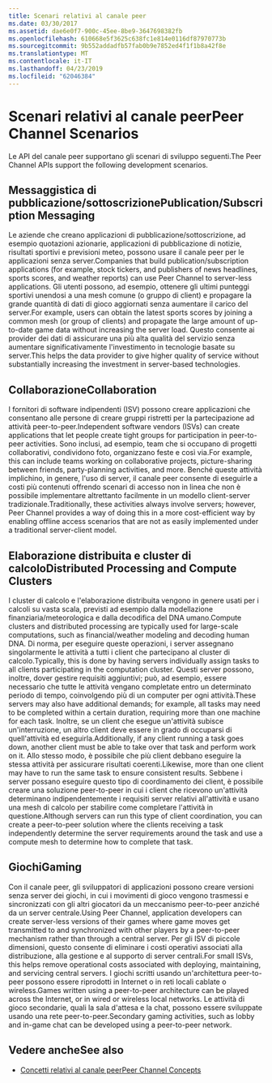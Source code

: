 ```yaml
---
title: Scenari relativi al canale peer
ms.date: 03/30/2017
ms.assetid: dae6e0f7-900c-45ee-8be9-3647698382fb
ms.openlocfilehash: 610668e5f3625c638fc1e814e0116df87970773b
ms.sourcegitcommit: 9b552addadfb57fab0b9e7852ed4f1f1b8a42f8e
ms.translationtype: MT
ms.contentlocale: it-IT
ms.lasthandoff: 04/23/2019
ms.locfileid: "62046384"
---
```

# <a name="peer-channel-scenarios"></a><span data-ttu-id="2c4bc-102">Scenari relativi al canale peer</span><span class="sxs-lookup"><span data-stu-id="2c4bc-102">Peer Channel Scenarios</span></span>
<span data-ttu-id="2c4bc-103">Le API del canale peer supportano gli scenari di sviluppo seguenti.</span><span class="sxs-lookup"><span data-stu-id="2c4bc-103">The Peer Channel APIs support the following development scenarios.</span></span>  
  
## <a name="publicationsubscription-messaging"></a><span data-ttu-id="2c4bc-104">Messaggistica di pubblicazione/sottoscrizione</span><span class="sxs-lookup"><span data-stu-id="2c4bc-104">Publication/Subscription Messaging</span></span>  
 <span data-ttu-id="2c4bc-105">Le aziende che creano applicazioni di pubblicazione/sottoscrizione, ad esempio quotazioni azionarie, applicazioni di pubblicazione di notizie, risultati sportivi e previsioni meteo, possono usare il canale peer per le applicazioni senza server.</span><span class="sxs-lookup"><span data-stu-id="2c4bc-105">Companies that build publication/subscription applications (for example, stock tickers, and publishers of news headlines, sports scores, and weather reports) can use Peer Channel to server-less applications.</span></span> <span data-ttu-id="2c4bc-106">Gli utenti possono, ad esempio, ottenere gli ultimi punteggi sportivi unendosi a una mesh comune (o gruppo di client) e propagare la grande quantità di dati di gioco aggiornati senza aumentare il carico del server.</span><span class="sxs-lookup"><span data-stu-id="2c4bc-106">For example, users can obtain the latest sports scores by joining a common mesh (or group of clients) and propagate the large amount of up-to-date game data without increasing the server load.</span></span> <span data-ttu-id="2c4bc-107">Questo consente ai provider dei dati di assicurare una più alta qualità del servizio senza aumentare significativamente l'investimento in tecnologie basate su server.</span><span class="sxs-lookup"><span data-stu-id="2c4bc-107">This helps the data provider to give higher quality of service without substantially increasing the investment in server-based technologies.</span></span>  
  
## <a name="collaboration"></a><span data-ttu-id="2c4bc-108">Collaborazione</span><span class="sxs-lookup"><span data-stu-id="2c4bc-108">Collaboration</span></span>  
 <span data-ttu-id="2c4bc-109">I fornitori di software indipendenti (ISV) possono creare applicazioni che consentano alle persone di creare gruppi ristretti per la partecipazione ad attività peer-to-peer.</span><span class="sxs-lookup"><span data-stu-id="2c4bc-109">Independent software vendors (ISVs) can create applications that let people create tight groups for participation in peer-to-peer activities.</span></span> <span data-ttu-id="2c4bc-110">Sono inclusi, ad esempio, team che si occupano di progetti collaborativi, condividono foto, organizzano feste e così via.</span><span class="sxs-lookup"><span data-stu-id="2c4bc-110">For example, this can include teams working on collaborative projects, picture-sharing between friends, party-planning activities, and more.</span></span> <span data-ttu-id="2c4bc-111">Benché queste attività implichino, in genere, l'uso di server, il canale peer consente di eseguirle a costi più contenuti offrendo scenari di accesso non in linea che non è possibile implementare altrettanto facilmente in un modello client-server tradizionale.</span><span class="sxs-lookup"><span data-stu-id="2c4bc-111">Traditionally, these activities always involve servers; however, Peer Channel provides a way of doing this in a more cost-efficient way by enabling offline access scenarios that are not as easily implemented under a traditional server-client model.</span></span>  
  
## <a name="distributed-processing-and-compute-clusters"></a><span data-ttu-id="2c4bc-112">Elaborazione distribuita e cluster di calcolo</span><span class="sxs-lookup"><span data-stu-id="2c4bc-112">Distributed Processing and Compute Clusters</span></span>  
 <span data-ttu-id="2c4bc-113">I cluster di calcolo e l'elaborazione distribuita vengono in genere usati per i calcoli su vasta scala, previsti ad esempio dalla modellazione finanziaria/meteorologica e dalla decodifica del DNA umano.</span><span class="sxs-lookup"><span data-stu-id="2c4bc-113">Compute clusters and distributed processing are typically used for large-scale computations, such as financial/weather modeling and decoding human DNA.</span></span> <span data-ttu-id="2c4bc-114">Di norma, per eseguire queste operazioni, i server assegnano singolarmente le attività a tutti i client che partecipano al cluster di calcolo.</span><span class="sxs-lookup"><span data-stu-id="2c4bc-114">Typically, this is done by having servers individually assign tasks to all clients participating in the computation cluster.</span></span> <span data-ttu-id="2c4bc-115">Questi server possono, inoltre, dover gestire requisiti aggiuntivi; può, ad esempio, essere necessario che tutte le attività vengano completate entro un determinato periodo di tempo, coinvolgendo più di un computer per ogni attività.</span><span class="sxs-lookup"><span data-stu-id="2c4bc-115">These servers may also have additional demands; for example, all tasks may need to be completed within a certain duration, requiring more than one machine for each task.</span></span> <span data-ttu-id="2c4bc-116">Inoltre, se un client che esegue un'attività subisce un'interruzione, un altro client deve essere in grado di occuparsi di quell'attività ed eseguirla.</span><span class="sxs-lookup"><span data-stu-id="2c4bc-116">Additionally, if any client running a task goes down, another client must be able to take over that task and perform work on it.</span></span> <span data-ttu-id="2c4bc-117">Allo stesso modo, è possibile che più client debbano eseguire la stessa attività per assicurare risultati coerenti.</span><span class="sxs-lookup"><span data-stu-id="2c4bc-117">Likewise, more than one client may have to run the same task to ensure consistent results.</span></span> <span data-ttu-id="2c4bc-118">Sebbene i server possano eseguire questo tipo di coordinamento dei client, è possibile creare una soluzione peer-to-peer in cui i client che ricevono un'attività determinano indipendentemente i requisiti server relativi all'attività e usano una mesh di calcolo per stabilire come completare l'attività in questione.</span><span class="sxs-lookup"><span data-stu-id="2c4bc-118">Although servers can run this type of client coordination, you can create a peer-to-peer solution where the clients receiving a task independently determine the server requirements around the task and use a compute mesh to determine how to complete that task.</span></span>  
  
## <a name="gaming"></a><span data-ttu-id="2c4bc-119">Giochi</span><span class="sxs-lookup"><span data-stu-id="2c4bc-119">Gaming</span></span>  
 <span data-ttu-id="2c4bc-120">Con il canale peer, gli sviluppatori di applicazioni possono creare versioni senza server dei giochi, in cui i movimenti di gioco vengono trasmessi e sincronizzati con gli altri giocatori da un meccanismo peer-to-peer anziché da un server centrale.</span><span class="sxs-lookup"><span data-stu-id="2c4bc-120">Using Peer Channel, application developers can create server-less versions of their games where game moves get transmitted to and synchronized with other players by a peer-to-peer mechanism rather than through a central server.</span></span> <span data-ttu-id="2c4bc-121">Per gli ISV di piccole dimensioni, questo consente di eliminare i costi operativi associati alla distribuzione, alla gestione e al supporto di server centrali.</span><span class="sxs-lookup"><span data-stu-id="2c4bc-121">For small ISVs, this helps remove operational costs associated with deploying, maintaining, and servicing central servers.</span></span> <span data-ttu-id="2c4bc-122">I giochi scritti usando un'architettura peer-to-peer possono essere riprodotti in Internet o in reti locali cablate o wireless.</span><span class="sxs-lookup"><span data-stu-id="2c4bc-122">Games written using a peer-to-peer architecture can be played across the Internet, or in wired or wireless local networks.</span></span> <span data-ttu-id="2c4bc-123">Le attività di gioco secondarie, quali la sala d'attesa e la chat, possono essere sviluppate usando una rete peer-to-peer.</span><span class="sxs-lookup"><span data-stu-id="2c4bc-123">Secondary gaming activities, such as lobby and in-game chat can be developed using a peer-to-peer network.</span></span>  
  
## <a name="see-also"></a><span data-ttu-id="2c4bc-124">Vedere anche</span><span class="sxs-lookup"><span data-stu-id="2c4bc-124">See also</span></span>

- [<span data-ttu-id="2c4bc-125">Concetti relativi al canale peer</span><span class="sxs-lookup"><span data-stu-id="2c4bc-125">Peer Channel Concepts</span></span>](../../../../docs/framework/wcf/feature-details/peer-channel-concepts.md)
